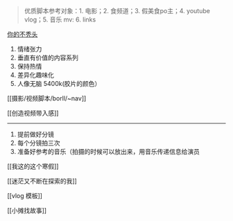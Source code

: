 > 优质脚本参考对象：1. 电影；2. 食频道；3. 假美食po主；4. youtube vlog；5. 音乐 mv: 6. links

[你的不秃头](https://www.douyin.com/user/MS4wLjABAAAA92aEpQJo8XKUOYzwnLEXvbsRIG6g_VC5iVVCvay1Svl6e78hYR_XjLIuOTKUqhx-?vid=7304195013632691510)

  

  

1. 情绪张力
2. 垂直有价值的内容系列
3. 保持热情
4. 差异化趣味化
5. 人像无脑 5400k(胶片的颜色）

  

[[摄影/视频脚本/borll/~nav]]

[[创造视频带入感]]

---

  

1. 提前做好分镜
2. 每个分镜拍三次
3. 准备好参考的音乐（拍摄的时候可以放出来，用音乐传递信息给演员

[[我这的这个寒假]]

[[迷茫又不断在探索的我]]

[[vlog 模板]]

[[小摊找故事]]